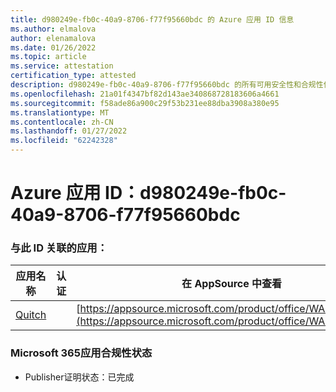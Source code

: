 ```yaml
---
title: d980249e-fb0c-40a9-8706-f77f95660bdc 的 Azure 应用 ID 信息
ms.author: elmalova
author: elenamalova
ms.date: 01/26/2022
ms.topic: article
ms.service: attestation
certification_type: attested
description: d980249e-fb0c-40a9-8706-f77f95660bdc 的所有可用安全性和合规性信息。
ms.openlocfilehash: 21a01f4347bf82d143ae340868728183606a4661
ms.sourcegitcommit: f58ade86a900c29f53b231ee88dba3908a380e95
ms.translationtype: MT
ms.contentlocale: zh-CN
ms.lasthandoff: 01/27/2022
ms.locfileid: "62242328"
---
```

# <a name="azure-app-id-d980249e-fb0c-40a9-8706-f77f95660bdc"></a>Azure 应用 ID：d980249e-fb0c-40a9-8706-f77f95660bdc


### <a name="apps-associated-with-this-id"></a>与此 ID 关联的应用：
| **应用名称** | **认证** | **在 AppSource 中查看** |
|--------------|---------------|-----------------------|
| [Quitch](https://docs.microsoft.com/microsoft-365-app-certification/forward/WA200003683) |  | [https://appsource.microsoft.com/product/office/WA200003683](https://appsource.microsoft.com/product/office/WA200003683) |

### <a name="microsoft-365-app-compliance-status"></a>Microsoft 365应用合规性状态
- Publisher证明状态：已完成
